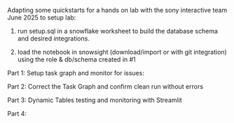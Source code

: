 Adapting some quickstarts for a hands on lab with the sony interactive team June 2025
to setup lab:
1. run setup.sql in a snowflake worksheet to build the database schema and desired integrations.

2. load the notebook in snowsight (download/import or with git integration) using the role & db/schema created in #1

Part 1: Setup task graph and monitor for issues:

Part 2: Correct the Task Graph and confirm clean run without errors

Part 3: Dynamic Tables testing and monitoring with Streamlit

Part 4: 
